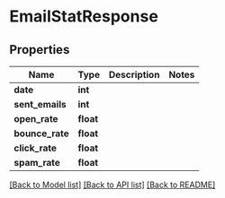 # EmailStatResponse

## Properties
Name | Type | Description | Notes
------------ | ------------- | ------------- | -------------
**date** | **int** |  | 
**sent_emails** | **int** |  | 
**open_rate** | **float** |  | 
**bounce_rate** | **float** |  | 
**click_rate** | **float** |  | 
**spam_rate** | **float** |  | 

[[Back to Model list]](../../README.md#documentation-for-models) [[Back to API list]](../../README.md#documentation-for-api-endpoints) [[Back to README]](../../README.md)

